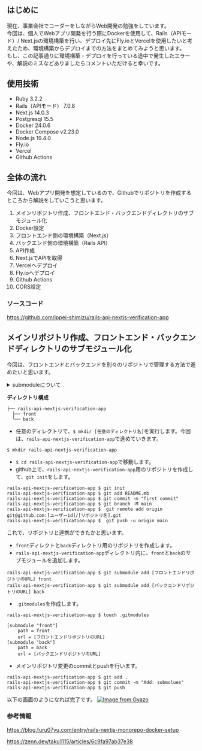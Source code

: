 <!--
title:   DockerでRailsAPIモード/Next.jsの環境構築をして、Fly.ioとVercelへデプロイしてみる
tags:    Docker,Next.js,Rails,Vercel,fly.io
id:      1163a40a86d07fa691b2
private: true
-->
## はじめに
現在、事業会社でコーダーをしながらWeb開発の勉強をしています。  
今回は、個人でWebアプリ開発を行う際にDockerを使用して、Rails（APIモード）/ Next.jsの環境構築を行い、デプロイ先にFly.ioとVercelを使用したいと考えたため、環境構築からデプロイまでの方法をまとめてみようと思います。  
もし、この記事通りに環境構築・デプロイを行っている途中で発生したエラーや、解説のミスなどありましたらコメントいただけると幸いです。
## 使用技術
- Ruby 3.2.2
- Rails（APIモード） 7.0.8
- Next.js 14.0.3
- Postgresql 15.5
- Docker 24.0.6 
- Docker Compose v2.23.0
- Node.js 19.4.0
- Fly.io
- Vercel
- Github Actions
## 全体の流れ
今回は、Webアプリ開発を想定しているので、Githubでリポジトリを作成するところから解説をしていこうと思います。
1. メインリポジトリ作成、フロントエンド・バックエンドディレクトリのサブモジュール化
2. Docker設定
3. フロントエンド側の環境構築（Next.js）
4. バックエンド側の環境構築（Rails API）
5. API作成
6. Next.jsでAPIを取得
7. Vercelへデプロイ
8. Fly.ioへデプロイ
9.  Github Actions
10. CORS設定
### ソースコード

https://github.com/ippei-shimizu/rails-api-nextjs-verification-app

## メインリポジトリ作成、フロントエンド・バックエンドディレクトリのサブモジュール化

今回は、フロントエンドとバックエンドを別々のリポジトリで管理する方法で進めたいと思います。  

<details><summary>submoduleについて</summary>

今回のディレクトリ構成を例にすると、frontディレクトリとbackディレクトリをサブモジュール化することにより、メインリポジトリからリンクはされているが、それぞれ独立したリポジトリとして扱われます。  
なので、フロントエンドとバックエンドの開発が分離されて、それぞれのリポジトリで開発を進めることができます。  

</details>

**ディレクトリ構成**
```
├── rails-api-nextjs-verification-app
  ├── front
  └── back
```

- 任意のディレクトリで、`$ mkdir [任意のディレクトリ名]`を実行します。今回は、`rails-api-nextjs-verification-app`で進めていきます。
```
$ mkdir rails-api-nextjs-verification-app
```
- `$ cd rails-api-nextjs-verification-app`で移動します。
- github上で、`rails-api-nextjs-verification-app`用のリポジトリを作成して、`git init`をします。  
```
rails-api-nextjs-verification-app $ git init 
rails-api-nextjs-verification-app $ git add README.mb
rails-api-nextjs-verification-app $ git commit -m "first commit"
rails-api-nextjs-verification-app $ git branch -M main
rails-api-nextjs-verification-app $  git remote add origin git@github.com:[ユーザーid]/[リポジトリ名].git
rails-api-nextjs-verification-app $  git push -u origin main
```
これで、リポジトリと連携ができたかと思います。
- `front`ディレクトと`back`ディレクトリ用のリポジトリを作成します。
- `rails-api-nextjs-verification-app`ディレクトリ内に、`front`と`back`のサブモジュールを追加します。
```
rails-api-nextjs-verification-app $ git submodule add [フロントエンドリポジトリのURL] front
rails-api-nextjs-verification-app $ git submodule add [バックエンドリポジトリのURL] back
```
- `.gitmodules`を作成します。
```
rails-api-nextjs-verification-app $ touch .gitmodules
```
```:.gitmodules
[submodule "front"]
	path = front
	url = [フロントエンドリポジトリのURL]
[submodule "back"]
	path = back
	url = [バックエンドリポジトリのURL] 
```
- メインリポジトリ変更のcommitとpushを行います。
```
rails-api-nextjs-verification-app $ git add .
rails-api-nextjs-verification-app $ git commit -m "Add: submolues"
rails-api-nextjs-verification-app $ git push
```
以下の画面のようになれば完了です。
[![Image from Gyazo](https://i.gyazo.com/a22f0379af73572ca5512fe548b23c6f.png)](https://gyazo.com/a22f0379af73572ca5512fe548b23c6f)


### 参考情報

https://blog.furu07yu.com/entry/rails-nextjs-monorepo-docker-setup

https://zenn.dev/taku1115/articles/6c9fa97ab37e38

